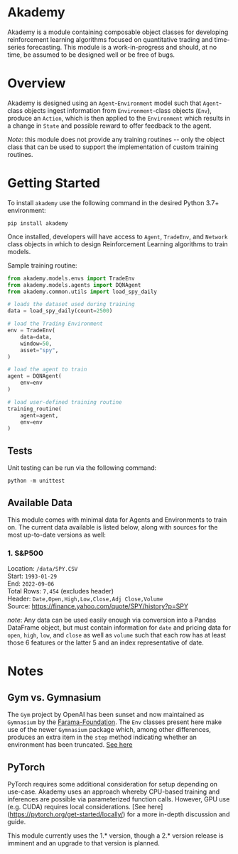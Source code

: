 # Akademy 

Akademy is a module containing composable object classes for developing 
reinforcement learning algorithms focused on quantitative trading and 
time-series forecasting. This module is a work-in-progress and should, at no
time, be assumed to be designed well or be free of bugs.

# Overview
Akademy is designed using an `Agent`-`Environment` model such that `Agent`-class
objects ingest information from `Environment`-class objects (`Env`), produce
an `Action`, which is then applied to the `Environment` which results in a
change in `State` and possible reward to offer feedback to the agent.

*Note*: this module does not provide any training routines -- only the object class
that can be used to support the implementation of custom training routines.

# Getting Started

To install `akademy` use the following command in the desired Python 3.7+
environment:

`pip install akademy`

Once installed, developers will have access to `Agent`, `TradeEnv`, and `Network`
class objects in which to design Reinforcement Learning algorithms to train models.

Sample training routine:

```python
from akademy.models.envs import TradeEnv
from akademy.models.agents import DQNAgent
from akademy.common.utils import load_spy_daily

# loads the dataset used during training
data = load_spy_daily(count=2500)

# load the Trading Environment
env = TradeEnv(
    data=data,
    window=50,
    asset="spy",
)

# load the agent to train
agent = DQNAgent(
    env=env
)

# load user-defined training routine
training_routine(
    agent=agent,
    env=env
)
```

## Tests
Unit testing can be run via the following command:

`python -m unittest`

## Available Data
This module comes with minimal data for Agents and Environments to train on.
The current data available is listed below, along with sources for the most
up-to-date versions as well:

### 1. S&P500 
Location: `/data/SPY.CSV`\
Start:  `1993-01-29`\
End:    `2022-09-06`\
Total Rows: `7,454` (excludes header)\
Header: `Date,Open,High,Low,Close,Adj Close,Volume`\
Source: https://finance.yahoo.com/quote/SPY/history?p=SPY

*note*: Any data can be used easily enough via conversion into a Pandas DataFrame
object, but must contain information for `date` and pricing data for
`open`, `high`, `low`, and `close` as well as `volume` such that each row has
at least those 6 features or the latter 5 and an index representative of date.

# Notes

## Gym vs. Gymnasium
The `Gym` project by OpenAI has been sunset and now maintained as `Gymnasium` 
by the [Farama-Foundation](https://github.com/Farama-Foundation/Gymnasium). The
`Env` classes present here make use of the newer `Gymnasium` package which, among
other differences, produces an extra item in the `step` method indicating whether
an environment has been truncated. [See here](https://github.com/Farama-Foundation/Gymnasium/blob/main/gymnasium/core.py#L63)

## PyTorch
PyTorch requires some additional consideration for setup depending on use-case.
Akademy uses an approach whereby CPU-based training and inferences are possible
via parameterized function calls. However, GPU use (e.g. CUDA) requires local
considerations. [See here] (https://pytorch.org/get-started/locally/) for a more
in-depth discussion and guide.

This module currently uses the 1.* version, though a 2.* version release
is imminent and an upgrade to that version is planned.